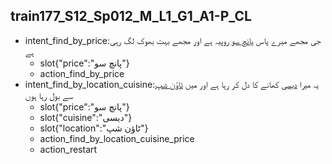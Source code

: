 ## train177_S12_Sp012_M_L1_G1_A1-P_CL
* intent_find_by_price:جی مجھے میرے پاس [پانچ سو](price) روپیہ ہے اور مجھے بہت بھوک لگ رہی ہے
	- slot{"price":"پانچ سو"}
	- action_find_by_price
* intent_find_by_location_cuisine:یہ میرا [دیسی](cuisine) کھانے کا دل کر رہا ہے اور میں [ٹاؤن شپ](location) سے بول رہا ہوں
	- slot{"price":"پانچ سو"}
	- slot{"cuisine":"دیسی"}
	- slot{"location":"ٹاؤن شپ"}
	- action_find_by_location_cuisine_price
	- action_restart